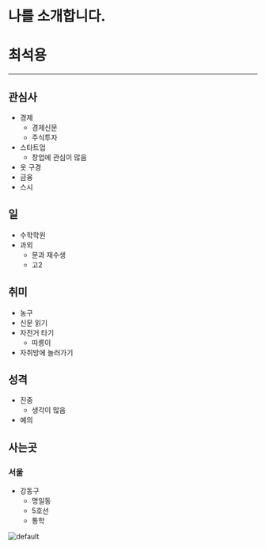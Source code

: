 **나를 소개합니다.** 
====
# 최석용  
---
## 관심사
 - 경제  
    - 경제신문  <br>
    - 주식투자  
 - 스타트업  
    - 창업에 관심이 많음<br>
 - 옷 구경  
 - 금융  
 - 스시  
## 일  
 - 수학학원  
 - 과외  
    - 문과 재수생  
    - 고2  
## 취미 
 - 농구  
 - 신문 읽기  
 - 자전거 타기
    - 따릉이
 - 자취방에 놀러가기  
## 성격 
 - 진중
    - 생각이 많음<br>
 - 예의  
## 사는곳  
### 서울  
 - 강동구
    - 명일동  
    - 5호선  
    - 통학  

![default](https://user-images.githubusercontent.com/43840627/46467224-2cb2a980-c808-11e8-9f3a-2b844760e3d6.jpg)


